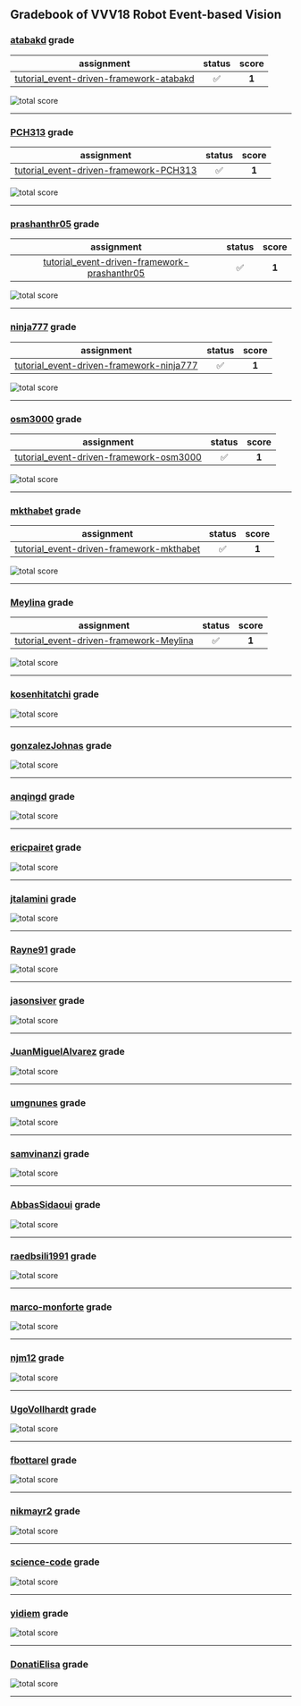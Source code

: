 ## Gradebook of VVV18 Robot Event-based Vision

### [**atabakd**](https://github.com/atabakd) grade

| assignment | status | score |
|    :--:    |  :--:  | :--:  |
| [tutorial_event-driven-framework-atabakd](https://github.com/vvv18-event-based-vision/tutorial_event-driven-framework-atabakd) | :white_check_mark: | **1** |

![total score](https://img.shields.io/badge/total_score-1-brightgreen.svg?style=flat-square)

---


### [**PCH313**](https://github.com/PCH313) grade

| assignment | status | score |
|    :--:    |  :--:  | :--:  |
| [tutorial_event-driven-framework-PCH313](https://github.com/vvv18-event-based-vision/tutorial_event-driven-framework-PCH313) | :white_check_mark: | **1** |

![total score](https://img.shields.io/badge/total_score-1-brightgreen.svg?style=flat-square)

---


### [**prashanthr05**](https://github.com/prashanthr05) grade

| assignment | status | score |
|    :--:    |  :--:  | :--:  |
| [tutorial_event-driven-framework-prashanthr05](https://github.com/vvv18-event-based-vision/tutorial_event-driven-framework-prashanthr05) | :white_check_mark: | **1** |

![total score](https://img.shields.io/badge/total_score-1-brightgreen.svg?style=flat-square)

---


### [**ninja777**](https://github.com/ninja777) grade

| assignment | status | score |
|    :--:    |  :--:  | :--:  |
| [tutorial_event-driven-framework-ninja777](https://github.com/vvv18-event-based-vision/tutorial_event-driven-framework-ninja777) | :white_check_mark: | **1** |

![total score](https://img.shields.io/badge/total_score-1-brightgreen.svg?style=flat-square)

---


### [**osm3000**](https://github.com/osm3000) grade

| assignment | status | score |
|    :--:    |  :--:  | :--:  |
| [tutorial_event-driven-framework-osm3000](https://github.com/vvv18-event-based-vision/tutorial_event-driven-framework-osm3000) | :white_check_mark: | **1** |

![total score](https://img.shields.io/badge/total_score-1-brightgreen.svg?style=flat-square)

---


### [**mkthabet**](https://github.com/mkthabet) grade

| assignment | status | score |
|    :--:    |  :--:  | :--:  |
| [tutorial_event-driven-framework-mkthabet](https://github.com/vvv18-event-based-vision/tutorial_event-driven-framework-mkthabet) | :white_check_mark: | **1** |

![total score](https://img.shields.io/badge/total_score-1-brightgreen.svg?style=flat-square)

---


### [**Meylina**](https://github.com/Meylina) grade

| assignment | status | score |
|    :--:    |  :--:  | :--:  |
| [tutorial_event-driven-framework-Meylina](https://github.com/vvv18-event-based-vision/tutorial_event-driven-framework-Meylina) | :white_check_mark: | **1** |

![total score](https://img.shields.io/badge/total_score-1-brightgreen.svg?style=flat-square)

---


### [**kosenhitatchi**](https://github.com/kosenhitatchi) grade

![total score](https://img.shields.io/badge/total_score-0-orange.svg?style=flat-square)

---


### [**gonzalezJohnas**](https://github.com/gonzalezJohnas) grade

![total score](https://img.shields.io/badge/total_score-0-orange.svg?style=flat-square)

---


### [**anqingd**](https://github.com/anqingd) grade

![total score](https://img.shields.io/badge/total_score-0-orange.svg?style=flat-square)

---


### [**ericpairet**](https://github.com/ericpairet) grade

![total score](https://img.shields.io/badge/total_score-0-orange.svg?style=flat-square)

---


### [**jtalamini**](https://github.com/jtalamini) grade

![total score](https://img.shields.io/badge/total_score-0-orange.svg?style=flat-square)

---


### [**Rayne91**](https://github.com/Rayne91) grade

![total score](https://img.shields.io/badge/total_score-0-orange.svg?style=flat-square)

---


### [**jasonsiver**](https://github.com/jasonsiver) grade

![total score](https://img.shields.io/badge/total_score-0-orange.svg?style=flat-square)

---


### [**JuanMiguelAlvarez**](https://github.com/JuanMiguelAlvarez) grade

![total score](https://img.shields.io/badge/total_score-0-orange.svg?style=flat-square)

---


### [**umgnunes**](https://github.com/umgnunes) grade

![total score](https://img.shields.io/badge/total_score-0-orange.svg?style=flat-square)

---


### [**samvinanzi**](https://github.com/samvinanzi) grade

![total score](https://img.shields.io/badge/total_score-0-orange.svg?style=flat-square)

---


### [**AbbasSidaoui**](https://github.com/AbbasSidaoui) grade

![total score](https://img.shields.io/badge/total_score-0-orange.svg?style=flat-square)

---


### [**raedbsili1991**](https://github.com/raedbsili1991) grade

![total score](https://img.shields.io/badge/total_score-0-orange.svg?style=flat-square)

---


### [**marco-monforte**](https://github.com/marco-monforte) grade

![total score](https://img.shields.io/badge/total_score-0-orange.svg?style=flat-square)

---


### [**njm12**](https://github.com/njm12) grade

![total score](https://img.shields.io/badge/total_score-0-orange.svg?style=flat-square)

---


### [**UgoVollhardt**](https://github.com/UgoVollhardt) grade

![total score](https://img.shields.io/badge/total_score-0-orange.svg?style=flat-square)

---


### [**fbottarel**](https://github.com/fbottarel) grade

![total score](https://img.shields.io/badge/total_score-0-orange.svg?style=flat-square)

---


### [**nikmayr2**](https://github.com/nikmayr2) grade

![total score](https://img.shields.io/badge/total_score-0-orange.svg?style=flat-square)

---


### [**science-code**](https://github.com/science-code) grade

![total score](https://img.shields.io/badge/total_score-0-orange.svg?style=flat-square)

---


### [**yidiem**](https://github.com/yidiem) grade

![total score](https://img.shields.io/badge/total_score-0-orange.svg?style=flat-square)

---


### [**DonatiElisa**](https://github.com/DonatiElisa) grade

![total score](https://img.shields.io/badge/total_score-0-orange.svg?style=flat-square)

---

